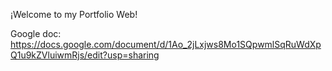 ¡Welcome to my Portfolio Web! 

Google doc:
https://docs.google.com/document/d/1Ao_2jLxjws8Mo1SQpwmlSqRuWdXpQ1u9kZVluiwmRjs/edit?usp=sharing